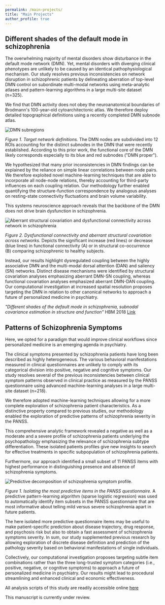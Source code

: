 ```yaml
---
permalink: /main-projects/
title: "Main Projects"
author_profile: true
---
```

## Different shades of the default mode in schizophrenia

The overwhelming majority of mental disorders show disturbance in the default mode network (DMN). Yet, mental disorders with diverging clinical phenotypes are unlikely to be caused by an identical pathophysiological mechanism. Our study resolves previous inconsistencies on network disruption in schizophrenic patients by delineating aberration of top-level DMN control on subordinate multi-modal networks using meta-analytic atlases and pattern-learning algorithms in a large multi-site dataset (n=325).


We find that DMN activity does not obey the neuroanatomical boundaries of Brodmann's 100-year-old cytoarchitectonic atlas. We therefore deploy detailed topographical definitions using a recently completed DMN subnode atlas.


<img src="{{ site.url }}{{ site.baseurl }}/images/dmn.png" alt="DMN subregions">


*Figure 1. Target network definitions.*
The DMN nodes are subdivided into 12 ROIs accounting for the distinct subnodes in the DMN that were recently established. According to this prior work, the functional core of the DMN likely corresponds especially to its blue and red subnodes ("DMN proper").


We hypothesized that many prior inconsistencies in DMN findings can be explained by the reliance on simple linear correlations between node pairs. We therefore exploited novel machine-learning techniques that are able to incorporate all node-node relations, thereby accounting for third-party influences on each coupling relation. Our methodology further enabled quantifying the structure-function correspondence by analogous analyses on resting-state connectivity fluctuations and brain volume variability.


This systems neuroscience approach reveals that the backbone of the DMN does not drive brain dysfunction in schizophrenia.


<img src="{{ site.url }}{{ site.baseurl }}/images/results.jpg" alt="Aberrant structural covariation and dysfunctional connectivity across network in schizophrenia">


*Figure 2. Dysfunctional connectivity and aberrant structural covariation across networks.*
Depicts the significant increase (red lines) or decrease (blue lines) in functional connectivity (A) or in structural co-occurrence (B) comparing schizophrenic to healthy subjects.


Instead, our results highlight dysregulated coupling between the highly associative DMN and the multi-modal dorsal attention (DAN) and saliency (SN) networks. Distinct disease mechanisms were identified by structural covariation analyses emphasizing aberrant DMN-SN coupling, whereas functional covariation analyses emphasized aberrant DMN-DAN coupling. Our computational investigation at increased spatial resolution proposes targeting the DMN in relation to other canonical networks to approach a future of personalized medicine in psychiatry.


*"Different shades of the default mode in schizophrenia, subnodal covariance estimation
in structure and function"* HBM 2018
[Link](https://onlinelibrary.wiley.com/doi/abs/10.1002/hbm.23870)


## Patterns of Schizophrenia Symptoms

Here, we opted for a paradigm that would improve clinical workflows since personalized medicine is an emerging agenda in psychiatry.


The clinical symptoms presented by schizophrenia patients have long been described as highly heterogeneous. The various behavioral manifestations measured in clinical questionnaires are unlikely to comply with its categorical division into positive, negative and cognitive symptoms. Our study resolves several of the previous inconsistencies between clinical symptom patterns observed in clinical practice as measured by the PANSS questionnaire using advanced machine-learning analyses in a large multi-site dataset (n=218).


We therefore adopted machine-learning techniques allowing for a more complete exploration of schizophrenia patient characteristics. As a distinctive property compared to previous studies, our methodology enabled the exploration of predictive patterns of schizophrenia severity in the PANSS.


This comprehensive analytic framework revealed a negative as well as a moderate and a severe profile of schizophrenia patients underlying the psychopathology emphasizing the relevance of schizophrenia subtype differentiation. These isolated patients profiles give new insights to search for effective treatments in specific subpopulation of schizophrenia patients.


Furthermore, our approach identified a small subset of 11 PANSS items with highest performance in distinguishing presence and absence of schizophrenia symptoms.


<img src="{{ site.url }}{{ site.baseurl }}/images/Panss.jpg" alt="Predictive decomposition of schizophrenia symptom profile.">


*Figure 1. Isolating the most predictive items in the PANSS questionnaire.*
A predictive pattern-learning algorithm (sparse logistic regression) was used to automatically identify item subsets in the PANSS questionnaire that are most informative about telling mild versus severe schizophrenia apart in future patients.

The here isolated more predictive questionnaire items may be useful to make patient-specific prediction about disease trajectory, drug response, and psychosis risk but also to obtain a fast assessment of schizophrenia symptoms severity. In sum, our study supplemented previous research by allowing exploration of discrete disease definition and prediction of the pathology severity based on behavioral manifestations of single individuals.


Collectively, our computational investigation proposes targeting subtle item combinations rather than the three long-trusted symptom categories (i.e., positive, negative, or cognitive symptoms) to approach a future of personalized medicine in psychiatry. Our results might lead to procedural streamlining and enhanced clinical and economic effectiveness.

All analysis scripts of this study are readily accessible online [here](https://github.com/JLefortBesnard/Panss2018)

This manuscript is currently under review.
